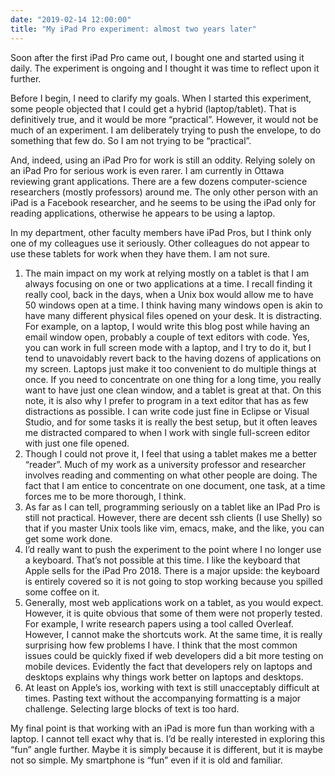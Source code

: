 ```yaml
---
date: "2019-02-14 12:00:00"
title: "My iPad Pro experiment: almost two years later"
---
```




Soon after the first iPad Pro came out, I bought one and started using it daily. The experiment is ongoing and I thought it was time to reflect upon it further. 

Before I begin, I need to clarify my goals. When I started this experiment, some people objected that I could get a hybrid (laptop/tablet). That is definitively true, and it would be more &ldquo;practical&rdquo;. However, it would not be much of an experiment. I am deliberately trying to push the envelope, to do something that few do. So I am not trying to be &ldquo;practical&rdquo;.

And, indeed, using an iPad Pro for work is still an oddity. Relying solely on an iPad Pro for serious work is even rarer. I am currently in Ottawa reviewing grant applications. There are a few dozens computer-science researchers (mostly professors) around me. The only other person with an iPad is a Facebook researcher, and he seems to be using the iPad only for reading applications, otherwise he appears to be using a laptop.

In my department, other faculty members have iPad Pros, but I think only one of my colleagues use it seriously. Other colleagues do not appear to use these tablets for work when they have them. I am not sure.

1. The main impact on my work at relying mostly on a tablet is that I am always focusing on one or two applications at a time. I recall finding it really cool, back in the days, when a Unix box would allow me to have 50 windows open at a time. I think having many windows open is akin to have many different physical files opened on your desk. It is distracting. For example, on a laptop, I would write this blog post while having an email window open, probably a couple of text editors with code. Yes, you can work in full screen mode with a laptop, and I try to do it, but I tend to unavoidably revert back to the having dozens of applications on my screen. Laptops just make it too convenient to do multiple things at once. If you need to concentrate on one thing for a long time, you really want to have just one clean window, and a tablet is great at that. On this note, it is also why I prefer to program in a text editor that has as few distractions as possible. I can write code just fine in Eclipse or Visual Studio, and for some tasks it is really the best setup, but it often leaves me distracted compared to when I work with single full-screen editor with just one file opened.
1. Though I could not prove it, I feel that using a tablet makes me a better &ldquo;reader&rdquo;. Much of my work as a university professor and researcher involves reading and commenting on what other people are doing. The fact that I am entice to concentrate on one document, one task, at a time forces me to be more thorough, I think.
1. As far as I can tell, programming seriously on a tablet like an IPad Pro is still not practical. However, there are decent ssh clients (I use Shelly) so that if you master Unix tools like vim, emacs, make, and the like, you can get some work done. 
1. I&rsquo;d really want to push the experiment to the point where I no longer use a keyboard. That&rsquo;s not possible at this time. I like the keyboard that Apple sells for the iPad Pro 2018. There is a major upside: the keyboard is entirely covered so it is not going to stop working because you spilled some coffee on it. 
1. Generally, most web applications work on a tablet, as you would expect. However, it is quite obvious that some of them were not properly tested. For example, I write research papers using a tool called Overleaf. However, I cannot make the shortcuts work. At the same time, it is really surprising how few problems I have. I think that the most common issues could be quickly fixed if web developers did a bit more testing on mobile devices. Evidently the fact that developers rely on laptops and desktops explains why things work better on laptops and desktops.
1. At least on Apple&rsquo;s ios, working with text is still unacceptably difficult at times. Pasting text without the accompanying formatting is a major challenge. Selecting large blocks of text is too hard.


My final point is that working with an iPad is more fun than working with a laptop. I cannot tell exact why that is. I&rsquo;d be really interested in exploring this &ldquo;fun&rdquo; angle further. Maybe it is simply because it is different, but it is maybe not so simple. My smartphone is &ldquo;fun&rdquo; even if it is old and familiar.

